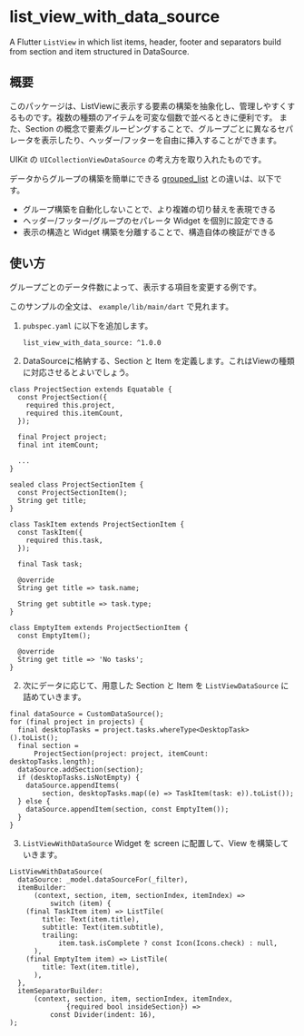 # list_view_with_data_source



A Flutter `ListView` in which list items, header, footer and separators build from section and item structured in DataSource.

## 概要

このパッケージは、ListViewに表示する要素の構築を抽象化し、管理しやすくするものです。複数の種類のアイテムを可変な個数で並べるときに便利です。
また、Section の概念で要素グルーピングすることで、グループごとに異なるセパレータを表示したり、ヘッダー/フッターを自由に挿入することができます。

UIKit の `UICollectionViewDataSource` の考え方を取り入れたものです。

データからグループの構築を簡単にできる [grouped_list](https://pub.dev/packages/grouped_list) との違いは、以下です。

- グループ構築を自動化しないことで、より複雑の切り替えを表現できる
- ヘッダー/フッター/グループのセパレータ Widget を個別に設定できる
- 表示の構造と Widget 構築を分離することで、構造自体の検証ができる

## 使い方

グループごとのデータ件数によって、表示する項目を変更する例です。

このサンプルの全文は、 `example/lib/main/dart` で見れます。

1. `pubspec.yaml` に以下を追加します。
   ```
   list_view_with_data_source: ^1.0.0
   ```
3. DataSourceに格納する、Section と Item を定義します。これはViewの種類に対応させるとよいでしょう。
  ```
  class ProjectSection extends Equatable {
    const ProjectSection({
      required this.project,
      required this.itemCount,
    });

    final Project project;
    final int itemCount;

    ...
  }

  sealed class ProjectSectionItem {
    const ProjectSectionItem();
    String get title;
  }

  class TaskItem extends ProjectSectionItem {
    const TaskItem({
      required this.task,
    });

    final Task task;

    @override
    String get title => task.name;

    String get subtitle => task.type;
  }

  class EmptyItem extends ProjectSectionItem {
    const EmptyItem();

    @override
    String get title => 'No tasks';
  }
  ```
2. 次にデータに応じて、用意した Section と Item を `ListViewDataSource` に詰めていきます。
  ```
  final dataSource = CustomDataSource();
  for (final project in projects) {
    final desktopTasks = project.tasks.whereType<DesktopTask>().toList();
    final section =
        ProjectSection(project: project, itemCount: desktopTasks.length);
    dataSource.addSection(section);
    if (desktopTasks.isNotEmpty) {
      dataSource.appendItems(
          section, desktopTasks.map((e) => TaskItem(task: e)).toList());
    } else {
      dataSource.appendItem(section, const EmptyItem());
    }
  }
  ```
3. `ListViewWithDataSource` Widget を screen に配置して、View を構築していきます。
  ```
  ListViewWithDataSource(
    dataSource: _model.dataSourceFor(_filter),
    itemBuilder:
        (context, section, item, sectionIndex, itemIndex) =>
            switch (item) {
      (final TaskItem item) => ListTile(
          title: Text(item.title),
          subtitle: Text(item.subtitle),
          trailing:
              item.task.isComplete ? const Icon(Icons.check) : null,
        ),
      (final EmptyItem item) => ListTile(
          title: Text(item.title),
        ),
    },
    itemSeparatorBuilder:
        (context, section, item, sectionIndex, itemIndex,
                {required bool insideSection}) =>
            const Divider(indent: 16),
  );
  ```

